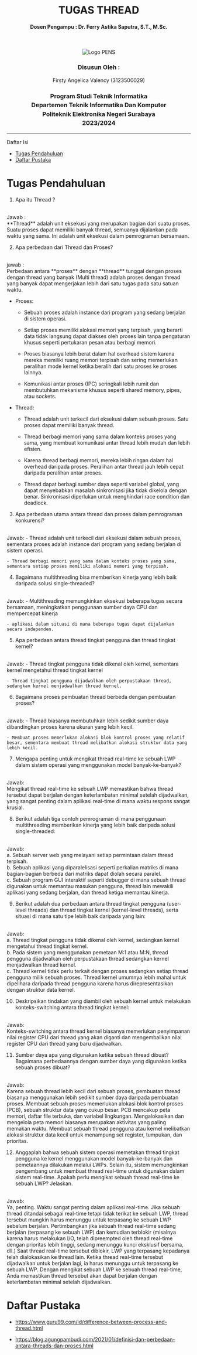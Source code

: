 <div align="center">
  <h1 style="font-weight: bold">TUGAS THREAD</h1>
  <h4 style="text-align: center;">Dosen Pengampu : Dr. Ferry Astika Saputra, S.T., M.Sc.</h4>
</div>
<br />
<br />
<div align="center">
  <img src="https://upload.wikimedia.org/wikipedia/id/4/44/Logo_PENS.png" alt="Logo PENS">
  <h3 style="text-align: center;">Disusun Oleh : </h3>
  <p style="text-align: center;">
    Firsty Angelica Valency (3123500029)<br>
  </p>
  <h3 style="text-align: center;line-height: 1.5">Program Studi Teknik Informatika<br>Departemen Teknik Informatika Dan Komputer<br>Politeknik Elektronika Negeri Surabaya<br>2023/2024</h3>
  <hr>
</div>


 Daftar Isi
<!-- - [Overview](#Overview) -->
- [Tugas Pendahuluan](#MultithreadingModels)
- [Daftar Pustaka](#Multicoreprogramming)

# Tugas Pendahuluan
1. Apa itu Thread ?
<br>
Jawab : 
<br>
 **Thread** adalah unit eksekusi yang merupakan bagian dari suatu proses. Suatu proses dapat memiliki banyak thread, semuanya dijalankan pada waktu yang sama. Ini adalah unit eksekusi dalam pemrograman bersamaan. 

2. Apa perbedaan dari Thread dan Proses?
<br>
jawab : 
<br>
Perbedaan antara **proses** dengan **thread** tunggal dengan proses dengan thread yang banyak (Multi thread) adalah proses dengan thread yang banyak dapat mengerjakan lebih dari satu tugas pada satu satuan waktu.

- Proses:

    - Sebuah proses adalah instance dari program yang sedang berjalan di sistem operasi.

    - Setiap proses memiliki alokasi memori yang terpisah, yang berarti data tidak langsung dapat diakses oleh proses lain tanpa pengaturan khusus seperti pertukaran pesan atau berbagi memori.

    - Proses biasanya lebih berat dalam hal overhead sistem karena mereka memiliki ruang memori terpisah dan sering memerlukan peralihan mode kernel ketika beralih dari satu proses ke proses lainnya.

    - Komunikasi antar proses (IPC) seringkali lebih rumit dan membutuhkan mekanisme khusus seperti shared memory, pipes, atau sockets.

- Thread:

    - Thread adalah unit terkecil dari eksekusi dalam sebuah proses. Satu proses dapat memiliki banyak thread.

    - Thread berbagi memori yang sama dalam konteks proses yang sama, yang membuat komunikasi antar thread lebih mudah dan lebih efisien.

    - Karena thread berbagi memori, mereka lebih ringan dalam hal overhead daripada proses. Peralihan antar thread jauh lebih cepat daripada peralihan antar proses.

    - Thread dapat berbagi sumber daya seperti variabel global, yang dapat menyebabkan masalah sinkronisasi jika tidak dikelola dengan benar. Sinkronisasi diperlukan untuk menghindari race condition dan deadlock.


3. Apa perbedaan utama antara thread dan proses dalam pemrograman konkurensi?
<br>
Jawab:
    - Thread adalah unit terkecil dari eksekusi dalam sebuah proses, sementara proses adalah instance dari program yang sedang berjalan di sistem operasi.

    - Thread berbagi memori yang sama dalam konteks proses yang sama, sementara setiap proses memiliki alokasi memori yang terpisah.

4. Bagaimana multithreading bisa memberikan kinerja yang lebih baik daripada solusi single-threaded?
<br>
Jawab:
    - Multithreading memungkinkan eksekusi beberapa tugas secara bersamaan, meningkatkan penggunaan sumber daya CPU dan mempercepat kinerja

    - aplikasi dalam situasi di mana beberapa tugas dapat dijalankan secara independen.

5. Apa perbedaan antara thread tingkat pengguna dan thread tingkat kernel?
<br>
Jawab:
    - Thread tingkat pengguna tidak dikenal oleh kernel, sementara kernel mengetahui thread tingkat kernel

    - Thread tingkat pengguna dijadwalkan oleh perpustakaan thread, sedangkan kernel menjadwalkan thread kernel.

6. Bagaimana proses pembuatan thread berbeda dengan pembuatan proses?
<br>
Jawab:
    - Thread biasanya membutuhkan lebih sedikit sumber daya dibandingkan proses karena ukuran yang lebih kecil.

    - Membuat proses memerlukan alokasi blok kontrol proses yang relatif besar, sementara membuat thread melibatkan alokasi struktur data yang lebih kecil.

7. Mengapa penting untuk mengikat thread real-time ke sebuah LWP dalam sistem operasi yang menggunakan model banyak-ke-banyak?
<br>
Jawab:
<br>
    Mengikat thread real-time ke sebuah LWP memastikan bahwa thread tersebut dapat berjalan dengan keterlambatan minimal setelah dijadwalkan, yang sangat penting dalam aplikasi real-time di mana waktu respons sangat krusial.

8. Berikut adalah tiga contoh pemrograman di mana penggunaan multithreading memberikan kinerja yang lebih baik daripada solusi single-threaded:
<br>
Jawab:
<br>
    a. Sebuah server web yang melayani setiap permintaan dalam thread terpisah.
    <br>
    b. Sebuah aplikasi yang diparalelisasi seperti perkalian matriks di mana bagian-bagian berbeda dari matriks dapat diolah secara paralel.
    <br>
    c. Sebuah program GUI interaktif seperti debugger di mana sebuah thread digunakan untuk memantau masukan pengguna, thread lain mewakili aplikasi yang sedang berjalan, dan thread ketiga memantau kinerja.

9. Berikut adalah dua perbedaan antara thread tingkat pengguna (user-level threads) dan thread tingkat kernel (kernel-level threads), serta situasi di mana satu tipe lebih baik daripada yang lain:
<br>
Jawab:
<br>
a. Thread tingkat pengguna tidak dikenal oleh kernel, sedangkan kernel mengetahui thread tingkat kernel.
<br>
b. Pada sistem yang menggunakan pemetaan M:1 atau M:N, thread pengguna dijadwalkan oleh perpustakaan thread sedangkan kernel menjadwalkan thread kernel.
<br>
c. Thread kernel tidak perlu terkait dengan proses sedangkan setiap thread pengguna milik sebuah proses. Thread kernel umumnya lebih mahal untuk dipelihara daripada thread pengguna karena harus direpresentasikan dengan struktur data kernel.

10.  Deskripsikan tindakan yang diambil oleh sebuah kernel untuk melakukan konteks-switching antara thread tingkat kernel:
<br>
Jawab:
<br>
Konteks-switching antara thread kernel biasanya memerlukan penyimpanan nilai register CPU dari thread yang akan diganti dan mengembalikan nilai register CPU dari thread yang baru dijadwalkan.

11. Sumber daya apa yang digunakan ketika sebuah thread dibuat? Bagaimana perbedaannya dengan sumber daya yang digunakan ketika sebuah proses dibuat?
<br>
Jawab:
<br>
    Karena sebuah thread lebih kecil dari sebuah proses, pembuatan thread biasanya menggunakan lebih sedikit sumber daya daripada pembuatan proses. Membuat sebuah proses memerlukan alokasi blok kontrol proses (PCB), sebuah struktur data yang cukup besar. PCB mencakup peta memori, daftar file terbuka, dan variabel lingkungan. Mengalokasikan dan mengelola peta memori biasanya merupakan aktivitas yang paling memakan waktu. Membuat sebuah thread pengguna atau kernel melibatkan alokasi struktur data kecil untuk menampung set register, tumpukan, dan prioritas.

12. Anggaplah bahwa sebuah sistem operasi memetakan thread tingkat pengguna ke kernel menggunakan model banyak-ke-banyak dan pemetaannya dilakukan melalui LWPs. Selain itu, sistem memungkinkan pengembang untuk membuat thread real-time untuk digunakan dalam sistem real-time. Apakah perlu mengikat sebuah thread real-time ke sebuah LWP? Jelaskan.
<br>
Jawab:
<br>
    Ya, penting. Waktu sangat penting dalam aplikasi real-time. Jika sebuah thread ditandai sebagai real-time tetapi tidak terikat ke sebuah LWP, thread tersebut mungkin harus menunggu untuk terpasang ke sebuah LWP sebelum berjalan. Pertimbangkan jika sebuah thread real-time sedang berjalan (terpasang ke sebuah LWP) dan kemudian terblokir (misalnya karena harus melakukan I/O, telah dipreempted oleh thread real-time dengan prioritas lebih tinggi, sedang menunggu kunci eksklusif bersama, dll.) Saat thread real-time tersebut diblokir, LWP yang terpasang kepadanya telah dialokasikan ke thread lain. Ketika thread real-time tersebut dijadwalkan untuk berjalan lagi, ia harus menunggu untuk terpasang ke sebuah LWP. Dengan mengikat sebuah LWP ke sebuah thread real-time, Anda memastikan thread tersebut akan dapat berjalan dengan keterlambatan minimal setelah dijadwalkan.

# Daftar Pustaka

- https://www.guru99.com/id/difference-between-process-and-thread.html

- https://blog.agungpambudi.com/2021/01/definisi-dan-perbedaan-antara-threads-dan-proses.html